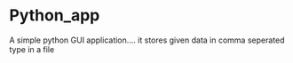 # Python_app

A simple python GUI application.... it stores given data in comma seperated type in a file
